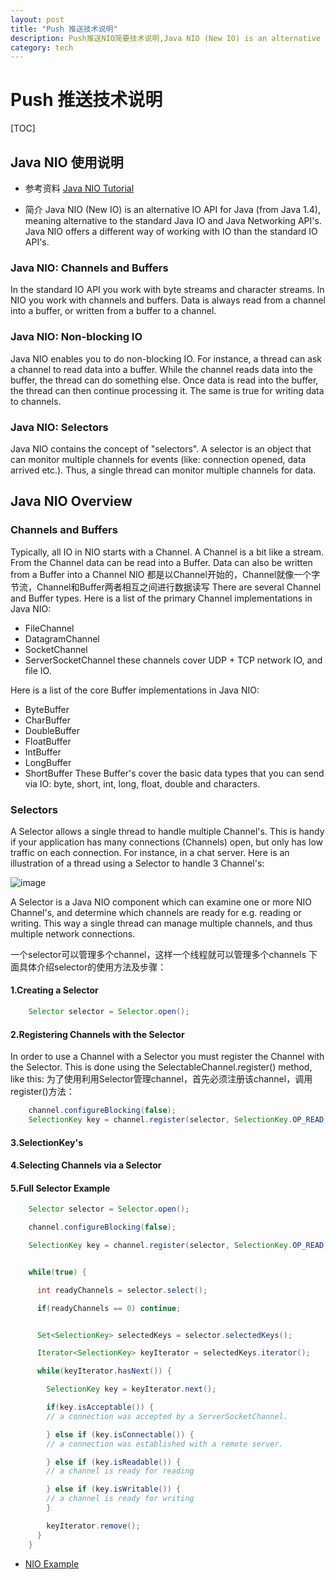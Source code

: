 ```yaml
---
layout: post
title: "Push 推送技术说明"
description: Push推送NIO简要技术说明,Java NIO (New IO) is an alternative IO API for Java (from Java 1.4), meaning alternative to the standard Java IO and Java Networking API's. Java NIO offers a different way of working with IO than the standard IO API's. 
category: tech
---
```


# Push 推送技术说明
[TOC]
## Java NIO 使用说明
* 参考资料
  [Java NIO Tutorial](http://tutorials.jenkov.com/java-nio/index.html)


* 简介
Java NIO (New IO) is an alternative IO API for Java (from Java 1.4), meaning alternative to the standard Java IO and Java Networking API's. Java NIO offers a different way of working with IO than the standard IO API's. 

### Java NIO: Channels and Buffers
In the standard IO API you work with byte streams and character streams. In NIO you work with channels and buffers. Data is always read from a channel into a buffer, or written from a buffer to a channel. 
### Java NIO: Non-blocking IO
Java NIO enables you to do non-blocking IO. For instance, a thread can ask a channel to read data into a buffer. While the channel reads data into the buffer, the thread can do something else. Once data is read into the buffer, the thread can then continue processing it. The same is true for writing data to channels. 
### Java NIO: Selectors
Java NIO contains the concept of "selectors". A selector is an object that can monitor multiple channels for events (like: connection opened, data arrived etc.). Thus, a single thread can monitor multiple channels for data. 

## Java NIO Overview
### Channels and Buffers
Typically, all IO in NIO starts with a Channel. A Channel is a bit like a stream. From the Channel data can be read into a Buffer. Data can also be written from a Buffer into a Channel
NIO 都是以Channel开始的，Channel就像一个字节流，Channel和Buffer两者相互之间进行数据读写
 There are several Channel and Buffer types. Here is a list of the primary Channel implementations in Java NIO:
 
* FileChannel
* DatagramChannel
* SocketChannel
* ServerSocketChannel
these channels cover UDP + TCP network IO, and file IO. 

Here is a list of the core Buffer implementations in Java NIO:

* ByteBuffer
* CharBuffer
* DoubleBuffer
* FloatBuffer
* IntBuffer
* LongBuffer
* ShortBuffer
These Buffer's cover the basic data types that you can send via IO: byte, short, int, long, float, double and characters. 

### Selectors

A Selector allows a single thread to handle multiple Channel's. This is handy if your application has many connections (Channels) open, but only has low traffic on each connection. For instance, in a chat server. 
Here is an illustration of a thread using a Selector to handle 3 Channel's: 

![image](http://tutorials.jenkov.com/images/java-nio/overview-selectors.png)

A Selector is a Java NIO component which can examine one or more NIO Channel's, and determine which channels are ready for e.g. reading or writing. This way a single thread can manage multiple channels, and thus multiple network connections. 

一个selector可以管理多个channel，这样一个线程就可以管理多个channels
下面具体介绍selector的使用方法及步骤：
#### 1.Creating a Selector
```java
	Selector selector = Selector.open();
```
#### 2.Registering Channels with the Selector
In order to use a Channel with a Selector you must register the Channel with the Selector. This is done using the SelectableChannel.register() method, like this: 
为了使用利用Selector管理channel，首先必须注册该channel，调用register()方法：
```java
	channel.configureBlocking(false);
	SelectionKey key = channel.register(selector, SelectionKey.OP_READ);
```
#### 3.SelectionKey's
#### 4.Selecting Channels via a Selector
#### 5.Full Selector Example
```java
	Selector selector = Selector.open();

	channel.configureBlocking(false);

	SelectionKey key = channel.register(selector, SelectionKey.OP_READ);


	while(true) {

	  int readyChannels = selector.select();

	  if(readyChannels == 0) continue;


	  Set<SelectionKey> selectedKeys = selector.selectedKeys();

	  Iterator<SelectionKey> keyIterator = selectedKeys.iterator();

	  while(keyIterator.hasNext()) {

	    SelectionKey key = keyIterator.next();

	    if(key.isAcceptable()) {
		// a connection was accepted by a ServerSocketChannel.

	    } else if (key.isConnectable()) {
		// a connection was established with a remote server.

	    } else if (key.isReadable()) {
		// a channel is ready for reading

	    } else if (key.isWritable()) {
		// a channel is ready for writing
	    }

	    keyIterator.remove();
	  }
	}

```


* [NIO Example](http://www.javadocexamples.com/java_source/br/ufsc/das/usage/nio/SelectorThread.java.html)

